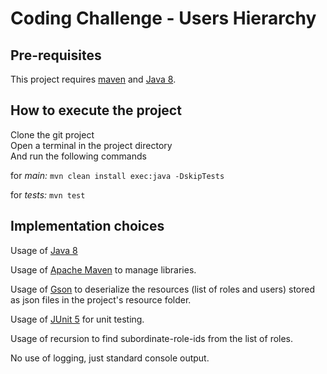 # Coding Challenge - Users Hierarchy

## Pre-requisites

This project requires [maven](https://maven.apache.org/) 
and [Java 8](https://www.oracle.com/java/technologies/javase-jdk8-downloads.html).

## How to execute the project

Clone the git project  
Open a terminal in the project directory  
And run the following commands

for *main:* `mvn clean install exec:java -DskipTests`  

for *tests:* `mvn test`

## Implementation choices

Usage of [Java 8](https://en.wikipedia.org/wiki/Java_version_history#Java_SE_8)

Usage of [Apache Maven](https://en.wikipedia.org/wiki/Apache_Maven) to manage libraries.

Usage of [Gson](https://en.wikipedia.org/wiki/Gson) to deserialize the resources (list of roles and users) 
stored as json files in the project's resource folder.

Usage of [JUnit 5](https://junit.org/junit5/) for unit testing.

Usage of recursion to find subordinate-role-ids from the list of roles.

No use of logging, just standard console output.
